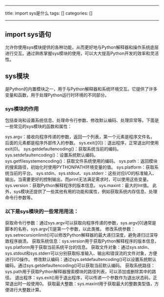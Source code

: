 
--- 
title:  import sys是什么 
tags: []
categories: [] 

---
## import sys语句

允许你使用sys模块提供的各种功能，从而更好地与Python解释器和操作系统底层进行交互。通过熟练掌握sys模块的使用，可以大大提高Python开发的效率和灵活性。

## sys模块

是Python的内置模块之一，用于与Python解释器和系统环境交互。它提供了许多变量和函数，用于处理Python运行时环境的不同部分。

### sys模块的作用

包括查询和设置系统信息、处理命令行参数、修改默认编码、处理异常等。下面是一些常见的sys模块的函数和属性：

sys.argv：接收向程序传递的参数，返回一个列表，第一个元素是程序文件名，后面的元素都是程序外部传入的参数。 sys.exit([0])：退出程序，正常退出时使用exit(0)。 sys.getdefaultencoding()：获取系统当前的编码。 sys.setdefaultencoding()：设置系统默认编码。 sys.getfilesystemencoding()：获取文件系统使用的编码。 sys.path：返回模块的搜索路径，初始化时使用PYTHONPATH环境变量的值。 sys.platform：获取系统当前的平台。 sys.stdin、sys.stdout、sys.stderr：这些对应I/O的标准输入、输出，当需要更好的控制输出，而print无法满足需求时，可以使用这些变量。 sys.version：获取Python解释程序的版本信息。 sys.maxint：最大的Int值。 此外，sys模块还提供了一些其他有用的功能和属性，例如获取系统内存信息、处理命令行参数等。

### 以下是sys模块的一些常用用法：

获取命令行参数：通过sys.argv可以获取向程序传递的参数，sys.argv[0]通常是脚本的名称，sys.argv[1]是第一个参数，以此类推。 修改系统参数：sys.setrecursionlimit()可以修改Python解释器的最大递归深度，避免递归过深导致程序崩溃。 获取系统信息：sys.version用于获取Python解释程序的版本信息，sys.platform用于获取当前系统平台的信息。 获取文件对象：通过sys.stdin、sys.stdout和sys.stderr可以分别获取标准输入、输出和错误流的文件对象，方便进行I/O操作。 修改默认编码：通过sys.setdefaultencoding()可以设置系统默认编码，通过sys.getdefaultencoding()可以获取当前默认编码。 获取系统路径：sys.path用于获取Python解释器搜索模块的路径列表，可以添加或删除其中的路径。 退出程序：sys.exit()用于退出程序，可以传递一个参数作为退出状态码，正常退出时一般使用0。 获取最大整数：sys.maxint用于获取最大的整数类型值，方便进行大整数计算。
